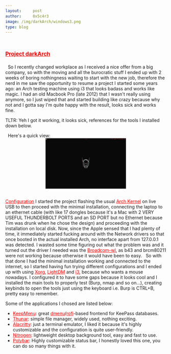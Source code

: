 ```yaml
---
layout:     post
author:     0x5c4r3
image: /img/darkArch/windows3.png
type: blog
---
```

# <span style="color:red;font-size:17px;"><ins><b>Project darkArch</b></ins></span>

&nbsp;
So I recently changed workplace as I received a nice offer from a big company, so with the moving and all the burocratic stuff I ended up with 2 weeks of boring nothingness waiting to start with the new job, therefore the nerd in me saw the opportunity to resume a project I started some years ago: an Arch testing machine using i3 that looks badass and works like magic.
I had an old Macbook Pro (late 2012) that I wasn't really using anymore, so I just wiped that and started building like crazy because why not and I gotta say I'm quite happy with the result, looks sick and works fine. 

TLTR: Yeh I got it working, it looks sick, references for the tools I installed down below.

&nbsp;
Here's a quick view:
&nbsp;
<img src="/img/darkArch/desktop.png" style="width:50%;height:50%;display:block;margin-left:auto;margin-right:auto;" alt="Desktop_Pic">
&nbsp;

<ins style="color:red;">Configuration</ins>
I started the project flashing the usual <a href="https://archlinux.org/download/" style="color:red;">Arch Kernel</a> on live USB to then proceed with the minimal installation, connecting the laptop to an ethernet cable (with like 17 dongles because it's a Mac with 2 VERY USEFUL THUNDERBOLT PORTS and an SD PORT but no Ethernet because Tim was drunk when he chose the design) and proceeding with the installation on local disk. Now, since the Apple sensed that I had plenty of time, it immediately started fucking around with the Network drivers so that once booted in the actual installed Arch, no interface apart from 127.0.0.1 was detected. I wasted some time figuring out what the problem was and it turned out the driver I needed was the <a href="https://wiki.archlinux.org/title/broadcom_wireless" style="color:red;">Broadcom-wl</a>, as b43 and brcm80211 were not working because otherwise it would have been to easy.
&nbsp;
So with that done I had the minimal installation working and connected to the internet, so I started having fun trying different configurations and I ended up with using <a href="https://wiki.archlinux.org/title/xorg" style="color:red;">Xorg</a>, <a href="https://wiki.archlinux.org/title/LightDM" style="color:red;">LightDM</a> and <a href="https://i3wm.org/" style="color:red;">i3</a>, because who wants a mouse nowadays. I configured it to have some gaps because it looks cool and I installed the main tools to properly test (Burp, nmap and so on...), creating keybinds to open the tools just using the keyboard i.e. Burp is CTRL+B, pretty easy to remember.
&nbsp;

Some of the applications I chosed are listed below:
- <a href="https://github.com/firecat53/keepmenu" style="color:red;">KeepMenu</a>: great <a href="https://wiki.archlinux.org/title/Dmenu" style="color:red;">dmenu</a>/<a href="https://github.com/davatorium/rofi" style="color:red;">rofi</a>-based frontend for KeePass databases.
- <a href="https://docs.xfce.org/xfce/thunar/start" style="color:red;">Thunar</a>: simple file manager, widely used, nothing exciting.
- <a href="https://github.com/alacritty/alacritty" style="color:red;">Alacritty</a>: just a terminal emulator, I liked it because it's highly customizable and the configuration is quite user-friendly.
- <a href="https://wiki.archlinux.org/title/nitrogen" style="color:red;">Nitrogen</a>: lightweight desktop background tool, easy and fast to use.
- <a href="https://github.com/polybar/polybar" style="color:red;">Polybar</a>: Highly customizable status bar, I honestly loved this one, you can do so many things with it.
